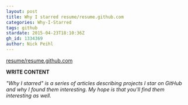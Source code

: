 ```yaml
---
layout: post
title: Why I starred resume/resume.github.com
categories: Why-I-Starred
tags: github
stardate: 2015-04-23T18:10:36Z
gh_id: 1334369
author: Nick Peihl
---
```


[resume/resume.github.com](https://github.com/resume/resume.github.com)

**WRITE CONTENT**

*"Why I starred" is a series of articles describing projects I star on GitHub and why I found them interesting. My hope is that you'll find them interesting as well.*

